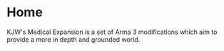 # Home

KJW's Medical Expansion is a set of Arma 3 modifications which aim to provide a more in depth and grounded world.
